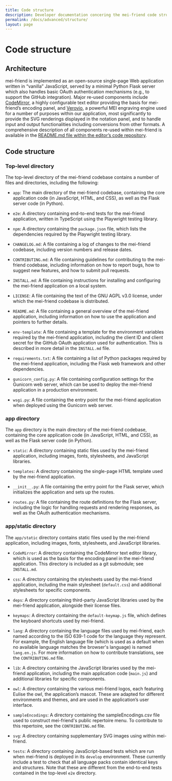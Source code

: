 ```yaml
---
title: Code structure
description: Developer documentation concering the mei-friend code structure
permalink: /docs/advanced/structure/
layout: page
---
```


# Code structure

## Architecture

mei-friend is implemented as an open-source single-page Web application written in “vanilla” JavaScript, served by a minimal Python Flask server which also handles basic OAuth authentication mechanisms (e.g., to support the GitHub integration). Major re-used components include [CodeMirror](https://codemirror.net/5/), a highly configurable text editor providing the basis for mei-friend’s encoding panel, and [Verovio](https://verovio.org), a powerful MEI engraving engine used for a number of purposes within our application, most significantly to provide the SVG renderings displayed in the notation panel, and to handle input and output functionalities including conversions from other formats. A comprehensive description of all components re-used within mei-friend is available in the [README.md file within the editor’s code repository](https://github.com/mei-friend/mei-friend/blob/main/README.md).

## Code structure

### Top-level directory

The top-level directory of the mei-friend codebase contains a number of files and directories, including the following:

- `app`: The main directory of the mei-friend codebase, containing the core application code (in JavaScript, HTML, and CSS), as well as the Flask server code (in Python).

- `e2e`: A directory containing end-to-end tests for the mei-friend application, written in TypeScript using the Playwright testing library.

- `npm`: A directory containing the `package.json` file, which lists the dependencies required by the Playwright testing library.

- `CHANGELOG.md`: A file containing a log of changes to the mei-friend codebase, including version numbers and release dates.

- `CONTRIBUTING.md`: A file containing guidelines for contributing to the mei-friend codebase, including information on how to report bugs, how to suggest new features, and how to submit pull requests.

- `INSTALL.md`: A file containing instructions for installing and configuring the mei-friend application on a local system.

- `LICENSE`: A file containing the text of the GNU AGPL v3.0 license, under which the mei-friend codebase is distributed.

- `README.md`: A file containing a general overview of the mei-friend application, including information on how to use the application and pointers to further details.

- `env-template`: A file containing a template for the environment variables required by the mei-friend application, including the client ID and client secret for the GitHub OAuth application used for authentication. This is described in more detail in the `INSTALL.md` file.

- `requirements.txt`: A file containing a list of Python packages required by the mei-friend application, including the Flask web framework and other dependencies.

- `gunicorn_config.py`: A file containing configuration settings for the Gunicorn web server, which can be used to deploy the mei-friend application in a production environment.

- `wsgi.py`: A file containing the entry point for the mei-friend application when deployed using the Gunicorn web server.

### app directory

The `app` directory is the main directory of the mei-friend codebase, containing the core application code (in JavaScript, HTML, and CSS), as well as the Flask server code (in Python).

- `static`: A directory containing static files used by the mei-friend application, including images, fonts, stylesheets, and JavaScript libraries.

- `templates`: A directory containing the single-page HTML template used by the mei-friend application.

- `__init__.py`: A file containing the entry point for the Flask server, which initializes the application and sets up the routes.

- `routes.py`: A file containing the route definitions for the Flask server, including the logic for handling requests and rendering responses, as well as the OAuth authentication mechanisms.

### app/static directory

The `app/static` directory contains static files used by the mei-friend application, including images, fonts, stylesheets, and JavaScript libraries.

- `CodeMirror`: A directory containing the CodeMirror text editor library, which is used as the basis for the encoding panel in the mei-friend application. This directory is included as a git submodule; see `INSTALL.md`.

- `css`: A directory containing the stylesheets used by the mei-friend application, including the main stylesheet (`default.css`) and additional stylesheets for specific components.

- `deps`: A directory containing third-party JavaScript libraries used by the mei-friend application, alongside their license files.

- `keymaps`: A directory containing the `default-keymap.js` file, which defines the keyboard shortcuts used by mei-friend.

* `lang`: A directory containing the language files used by mei-friend, each named according to the ISO 639-1 code for the language they represent. For example, the English language file (which is used as a default when no available language matches the browser's language) is named `lang.en.js`. For more information on how to contribute translations, see the `CONTRIBUTING.md` file.

- `lib`: A directory containing the JavaScript libraries used by the mei-friend application, including the main application code (`main.js`) and additional libraries for specific components.

- `owl`: A directory containing the various mei-friend logos, each featuring Eulise the owl, the application’s mascot. These are adapted for different environments and themes, and are used in the application’s user interface.

- `sampleEncodings`: A directory containing the sampleEncodings.csv file used to construct mei-friend's public repertoire menu. To contribute to this repertoire, see the `CONTRIBUTING.md` file.

- `svg`: A directory containing supplementary SVG images using within mei-friend.

- `tests`: A directory containing JavaScript-based tests which are run when mei-friend is deployed in its `develop` environment. These currently include a test to check that all language packs contain identical keys and structures. Note that these are different from the end-to-end tests contained in the top-level `e2e` directory.
